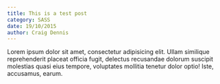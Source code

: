 ```yaml
---
title: This is a test post
category: SASS
date: 19/10/2015
author: Craig Dennis
---
```

Lorem ipsum dolor sit amet, consectetur adipisicing elit. Ullam similique reprehenderit placeat officia fugit, delectus recusandae dolorum suscipit molestias quasi eius tempore, voluptates mollitia tenetur dolor optio! Iste, accusamus, earum.